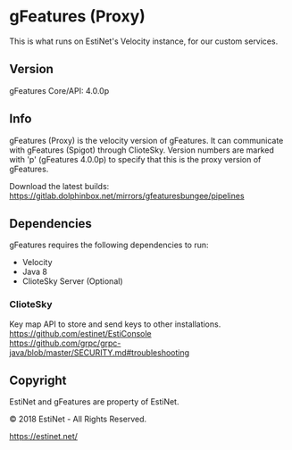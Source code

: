 
# gFeatures (Proxy)

This is what runs on EstiNet's Velocity instance, for our custom services.

## Version
gFeatures Core/API: 4.0.0p

## Info
gFeatures (Proxy) is the velocity version of gFeatures. It can communicate with gFeatures (Spigot) through ClioteSky.
Version numbers are marked with 'p' (gFeatures 4.0.0p) to specify that this is the proxy version of gFeatures.

Download the latest builds: https://gitlab.dolphinbox.net/mirrors/gfeaturesbungee/pipelines

## Dependencies
gFeatures requires the following dependencies to run:
* Velocity
* Java 8
* ClioteSky Server (Optional)

### ClioteSky
Key map API to store and send keys to other installations.
</br>
https://github.com/estinet/EstiConsole
</br>
https://github.com/grpc/grpc-java/blob/master/SECURITY.md#troubleshooting

## Copyright
EstiNet and gFeatures are property of EstiNet.

© 2018 EstiNet - All Rights Reserved.

https://estinet.net/
